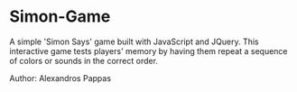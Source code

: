 # Simon-Game

A simple 'Simon Says' game built with JavaScript and JQuery. This interactive game tests players' memory by having them repeat a sequence of colors or sounds in the correct order. 

Author:
Alexandros Pappas

